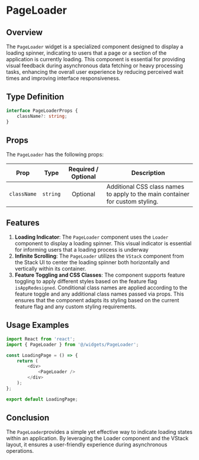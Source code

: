 # PageLoader
## Overview 
The `PageLoader` widget is a specialized component designed to display a loading spinner, indicating to users that a page or a section of the application is currently loading. This component is essential for providing visual feedback during asynchronous data fetching or heavy processing tasks, enhancing the overall user experience by reducing perceived wait times and improving interface responsiveness.

##  Type Definition
```typescript
interface PageLoaderProps {
    className?: string;
}
```

## Props
The `PageLoader` has the following props:

| Prop         | Type                                        |          Required / Optional          | Description                                                                 |
|--------------|---------------------------------------------|:-------------------------------------:|-----------------------------------------------------------------------------|
| `className`  | `string`                                    |               Optional                | Additional CSS class names to apply to the main container for custom styling.                       |


## Features
1. **Loading Indicator**: The `PageLoader` component uses the `Loader` component to display a loading spinner. This visual indicator is essential for informing users that a loading process is underway
2. **Infinite Scrolling**: The `PageLoader` utilizes the `VStack` component from the  Stack UI to center the loading spinner both horizontally and vertically within its container.
3.  **Feature Toggling and CSS Classes**: The component supports feature toggling to apply different styles based on the feature flag `isAppRedesigned`. Conditional class names are applied according to the feature toggle and any additional class names passed via props. This ensures that the component adapts its styling based on the current feature flag and any custom styling requirements.

## Usage Examples

```typescript jsx
import React from 'react';
import { PageLoader } from '@/widgets/PageLoader';

const LoadingPage = () => {
    return (
        <div>
            <PageLoader />
        </div>
    );
};

export default LoadingPage;
```

## Conclusion 
The `PageLoader`provides a simple yet effective way to indicate loading states within an application. By leveraging the Loader component and the VStack layout, it ensures a user-friendly experience during asynchronous operations.
